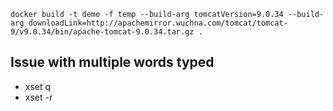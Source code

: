`docker build -t demo -f temp --build-arg tomcatVersion=9.0.34 --build-arg downloadLink=http://apachemirror.wuchna.com/tomcat/tomcat-9/v9.0.34/bin/apache-tomcat-9.0.34.tar.gz .`

## Issue with multiple words typed
- xset q
- xset -r
